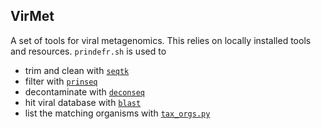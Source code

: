 VirMet
------
A set of tools for viral metagenomics. This relies on locally installed tools
and resources.
`prindefr.sh` is used to

- trim and clean with [`seqtk`](https://github.com/lh3/seqtk)
- filter with [`prinseq`](http://prinseq.sourceforge.net)
- decontaminate with [`deconseq`](http://deconseq.sourceforge.net)
- hit viral database with [`blast`](http://www.ncbi.nlm.nih.gov/guide/howto/run-blast-local/)
- list the matching organisms with [`tax_orgs.py`](https://github.com/ozagordi/VirMet/blob/master/tax_orgs.py)

